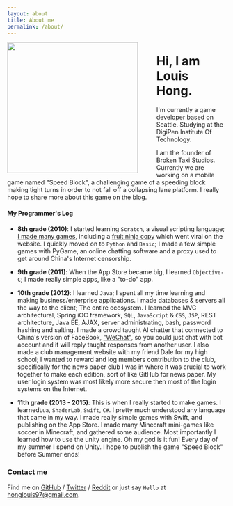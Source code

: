 ```yaml
---
layout: about
title: About me
permalink: /about/
---
```


<img src="http://i.imgur.com/Nf8QXxT.jpg" style="width:300px;float: left;margin-right: 43px;"/>

# Hi, I am Louis Hong.

I'm currently a game developer based on Seattle. 
Studying at the DigiPen Institute Of Technology. 

I am the founder of Broken Taxi Studios. Currently we are working on a mobile game named "Speed Block", a challenging game of a speeding block making tight turns in order to not fall off a collapsing lane platform. I really hope to share more about this game on the blog.

#### My Programmer's Log

* **8th grade (2010)**: I started learning `Scratch`, a visual scripting language; [I made many games][scratch], including a [fruit ninja copy](https://scratch.mit.edu/projects/1818670/) which went viral on the website. I quickly moved on to `Python` and `Basic`; I made a few simple games with PyGame, an online chatting software and a proxy used to get around China's Internet censorship. 

* **9th grade (2011)**: When the App Store became big, I learned `Objective-C`; I made really simple apps, like a "to-do" app.

* **10th grade (2012)**: I learned `Java`; I spent all my time learning and making business/enterprise applications. I made databases & servers all the way to the client; The entire ecosystem. I learned the MVC architectural, Spring iOC framework, `SQL`, `JavaScript` & `CSS`, `JSP`, REST architecture, Java EE, AJAX, server administrating, bash, password hashing and salting. I made a crowd taught AI chatter that connected to China's version of FaceBook, ["WeChat"][wechat], so you could just chat with bot account and it will reply taught responses from another user. I also made a club management website with my friend Dale for my high school; I wanted to reward and log members contribution to the club, specifically for the news paper club I was in where it was crucial to work together to make each edition, sort of like GitHub for news paper. My user login system was most likely more secure then most of the login systems on the Internet.

* **11th grade (2013 - 2015)**: This is when I really started to make games. I learned`Lua`, `ShaderLab`, `Swift`, `C#`. I pretty much understood any language that came in my way. I made really simple games with Swift, and publishing on the App Store. I made many Minecraft mini-games like soccer in Minecraft, and gathered some audience. Most importantly I learned how to use the unity engine. Oh my god is it fun! Every day of my summer I spend on Unity. I hope to publish the game "Speed Block" before Summer ends!

### Contact me

Find me on [GitHub][github] / [Twitter][twitter] / [Reddit][reddit] or just say `Hello` at 
[honglouis97@gmail.com](honglouis97@gmail.com).

[scratch]: https://scratch.mit.edu/users/loolo78/
[github]: https://github.com/loolo78
[twitter]: https://twitter.com/loolo78
[wechat]: http://www.wechat.com/en/
[reddit]: http://reddit.com/u/loolo78
